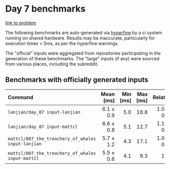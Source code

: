 # Day 7 benchmarks

[link to problem](http://adventofcode.com/2021/day/7)

The following benchmarks are auto-generated via [hyperfine](https://github.com/sharkdp/hyperfine) by a ci system running on shared hardware. Results may be inaccurate, particularly for execution times < 5ms, as per the hyperfine warnings.

The "official" inputs were aggregated from repositories participating in the generation of these benchmarks. The "large" inputs (if any) were sourced from various places, including the subreddit.

## Benchmarks with officially generated inputs
| Command | Mean [ms] | Min [ms] | Max [ms] | Relative |
|:---|---:|---:|---:|---:|
| `lanjian/day_07 input-lanjian` | 6.1 ± 0.9 | 5.0 | 18.8 | 1.09 ± 0.21 |
| `lanjian/day_07 input-mattcl` | 6.6 ± 0.8 | 5.1 | 12.7 | 1.18 ± 0.20 |
| `mattcl/007_the_treachery_of_whales input-lanjian` | 5.7 ± 1.2 | 4.3 | 17.1 | 1.02 ± 0.24 |
| `mattcl/007_the_treachery_of_whales input-mattcl` | 5.5 ± 0.6 | 4.1 | 9.3 | 1.00 |
